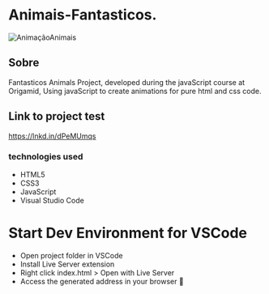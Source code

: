 <h1>Animais-Fantasticos.</h1>

![AnimaçãoAnimais](https://user-images.githubusercontent.com/86026272/137026913-6a514a08-61e2-4a60-8178-9d4242bfd2bb.gif)

<h2>Sobre</h2>
<p>Fantasticos Animals Project, developed during the javaScript course at Origamid, Using javaScript to create animations for pure html and css code.</p>

## Link to project test
  https://lnkd.in/dPeMUmqs



### technologies used
+ HTML5
+ CSS3
+ JavaScript
+ Visual Studio Code

# Start Dev Environment for VSCode
+ Open project folder in VSCode
+ Install Live Server extension
+ Right click index.html > Open with Live Server
+ Access the generated address in your browser 🚀
